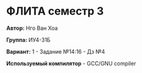 # ФЛИТА семecтр 3
__Автор:__ Нго Ван Хоа 

__Группа:__ ИУ4-31Б

__Вариант:__ 1 - Задание №14:16 - Дз №4

__Используемый компилятор__ - GCC/GNU compiler

